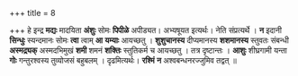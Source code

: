 +++
title = 8

+++
हे इन्द्र **मद्यः** मादयिता **अंशुः** सोमः **पिपीळे** अपीड्यत। अभ्यषूयत इत्यर्थः। नेति संप्रत्यर्थे । **न** इदानी **सिन्धुः** स्यन्दमानः सोमः **त्वा** त्वाम् **आ** **यम्याः** आयच्छतु । **शुशुचानस्य** दीप्यमानस्य **शशमानस्य** स्तुवतः संबन्धी **अस्मद्र्यक्** अस्मदभिमुखं **शमी** शमनं **शक्तिः** स्तुतिकर्म च आयच्छतु । तत्र दृष्टान्तः । **आशुः** शीघ्रगामी यन्ता **गोः** गन्तुरश्वस्य तुव्योजसं बहुबलम् । दृढमित्यर्थः। **रश्मिं** **न** अश्वबन्धनरज्जुमिव तद्वत् ॥